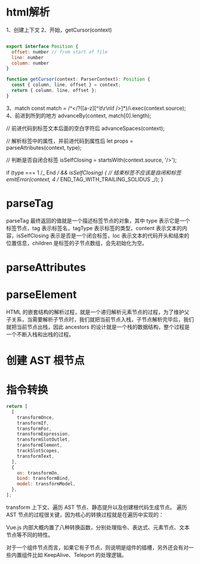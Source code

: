 # html解析

1、创建上下文
2、开始，getCursor(context)

```javascript

export interface Position {
  offset: number // from start of file
  line: number
  column: number
}

function getCursor(context: ParserContext): Position {
  const { column, line, offset } = context;
  return { column, line, offset };
}
```

3、match
const match = /^<\/?([a-z][^\t\r\n\f />]\*)/i.exec(context.source);
4、前进到所到的地方
advanceBy(context, match[0].length);

// 前进代码到标签文本后面的空白字符后
advanceSpaces(context);

// 解析标签中的属性，并前进代码到属性后
let props = parseAttributes(context, type);

// 判断是否自闭合标签
isSelfClosing = startsWith(context.source, '/>');

if (type === 1 /_ End _/ && isSelfClosing) {
// 结束标签不应该是自闭和标签
emitError(context, 4 /_ END_TAG_WITH_TRAILING_SOLIDUS _/);
}

# parseTag

parseTag 最终返回的值就是一个描述标签节点的对象，其中 type 表示它是一个标签节点，tag 表示标签名，tagType 表示标签的类型，content 表示文本的内容，isSelfClosing 表示是否是一个闭合标签，loc 表示文本的代码开头和结束的位置信息，children 是标签的子节点数组，会先初始化为空。

# parseAttributes

# parseElement

HTML 的嵌套结构的解析过程，就是一个递归解析元素节点的过程，为了维护父子关系，当需要解析子节点时，我们就把当前节点入栈，子节点解析完毕后，我们就把当前节点出栈，因此 ancestors 的设计就是一个栈的数据结构，整个过程是一个不断入栈和出栈的过程。

# 创建 AST 根节点

# 指令转换

```javascript
return [
  [
    transformOnce,
    transformIf,
    transformFor,
    transformExpression,
    transformSlotOutlet,
    transformElement,
    trackSlotScopes,
    transformText,
  ],
  {
    on: transformOn,
    bind: transformBind,
    model: transformModel,
  },
];
```

transform 上下文、遍历 AST 节点、静态提升以及创建根代码生成节点。
遍历 AST 节点的过程很关键，因为核心的转换过程就是在遍历中实现的：

Vue.js 内部大概内置了八种转换函数，分别处理指令、表达式、元素节点、文本节点等不同的特性。

对于一个组件节点而言，如果它有子节点，则说明是组件的插槽，另外还会有对一些内置组件比如 KeepAlive、Teleport 的处理逻辑。
